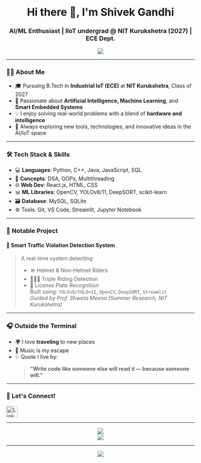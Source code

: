 <h1 align="center">Hi there 👋, I'm Shivek Gandhi</h1>
<h3 align="center">AI/ML Enthusiast | IIoT undergrad @ NIT Kurukshetra (2027) | ECE Dept.</h3>

<p align="center">
  <img src="https://readme-typing-svg.herokuapp.com?font=Fira+Code&size=22&pause=1000&center=true&vCenter=true&width=435&lines=AI+%2F+ML+Enthusiast;IIoT+%7C+ECE+Student+%40+NITKKR;Code.+Debug.+Repeat.">
</p>

---

### 👨‍💻 About Me
- 🎓 Pursuing B.Tech in **Industrial IoT (ECE)** at **NIT Kurukshetra**, Class of 2027  
- 🤖 Passionate about **Artificial Intelligence, Machine Learning**, and **Smart Embedded Systems**  
- 💡 I enjoy solving real-world problems with a blend of **hardware and intelligence**  
- 🌱 Always exploring new tools, technologies, and innovative ideas in the AI/IoT space  

---

### 🛠️ Tech Stack & Skills

- 💻 **Languages**: Python, C++, Java, JavaScript, SQL  
- 🧠 **Concepts**: DSA, OOPs, Multithreading  
- 🌐 **Web Dev**: React.js, HTML, CSS  
- 📊 **ML Libraries**: OpenCV, YOLOv8/11, DeepSORT, scikit-learn  
- 🗃️ **Database**: MySQL, SQLite  
- ⚙️ Tools: Git, VS Code, Streamlit, Jupyter Notebook

---

### 🚀 Notable Project

#### 🎯 Smart Traffic Violation Detection System
> A real-time system detecting:
> - 🪖 Helmet & Non-Helmet Riders  
> - 👨‍👩‍👦 Triple Riding Detection  
> - 🪪 License Plate Recognition  
> Built using: `YOLOv8/YOLOv11`, `OpenCV`, `DeepSORT`, `Streamlit`  
> _Guided by Prof. Shweta Meena (Summer Research, NIT Kurukshetra)_

---

### 🎧 Outside the Terminal

- 🌍 I love **traveling** to new places  
- 🎵 Music is my escape  
- ✨ Quote I live by:  
  > **"Write code like someone else will read it — because someone will."**

---

### 🔗 Let's Connect!

<p align="left">
  <a href="https://www.linkedin.com/in/shivek-gandhi-6a13b5291" target="_blank">
    <img alt="LinkedIn" title="Connect on LinkedIn" height="30" width="30" src="https://cdn-icons-png.flaticon.com/512/174/174857.png">
  </a>
</p>

---

<p align="center">
  <img src="https://github-readme-stats.vercel.app/api?username=shivek-gandhi&show_icons=true&theme=tokyonight" />
  <br/>
  <img src="https://github-readme-streak-stats.herokuapp.com/?user=shivek-gandhi&theme=tokyonight" />
</p>

---

<p align="center">
  <img src="https://quotes-github-readme.vercel.app/api?type=horizontal&theme=merko" />
</p>
